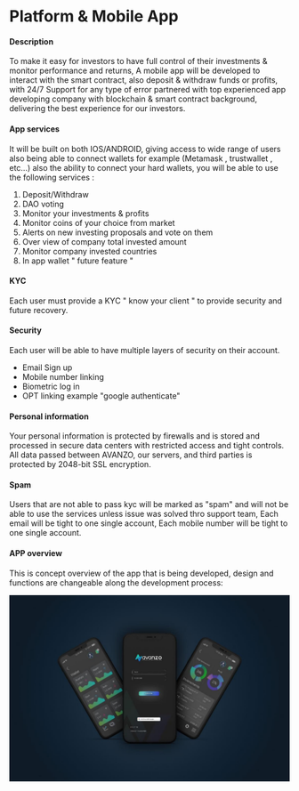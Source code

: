 # Platform & Mobile App

#### Description

To make it easy for investors to have full control of their investments & monitor performance and returns, A mobile app will be developed to interact with the smart contract, also deposit & withdraw funds or profits, with 24/7 Support for any type of error partnered with top experienced app developing company with blockchain & smart contract background, delivering the best experience for our investors.

#### App services



It will be built on both IOS/ANDROID, giving access to wide range of users also being able to connect wallets for example (Metamask , trustwallet , etc…) also the ability to connect your hard wallets, you will be able to use the following services :

1. Deposit/Withdraw
2. DAO voting
3. Monitor your investments & profits
4. Monitor coins of your choice from market
5. Alerts on new investing proposals and vote on them
6. Over view of company total invested amount
7. Monitor company invested countries
8. In app wallet " future feature "

#### KYC

Each user must provide a KYC " know your client " to provide security and future recovery.

#### Security

Each user will be able to have multiple layers of security on their account.

* Email Sign up
* Mobile number linking
* Biometric log in
* OPT linking example "google authenticate"

#### Personal information

Your personal information is protected by firewalls and is stored and processed in secure data centers with restricted access and tight controls. All data passed between AVANZO, our servers, and third parties is protected by 2048-bit SSL encryption.

#### Spam

Users that are not able to pass kyc will be marked as "spam" and will not be able to use the services unless issue was solved thro support team, Each email will be tight to one single account, Each mobile number will be tight to one single account.

#### APP overview

This is concept overview of the app that is being developed, design and functions are changeable along the development process:

![](<../.gitbook/assets/Screenshot (69).png>)
